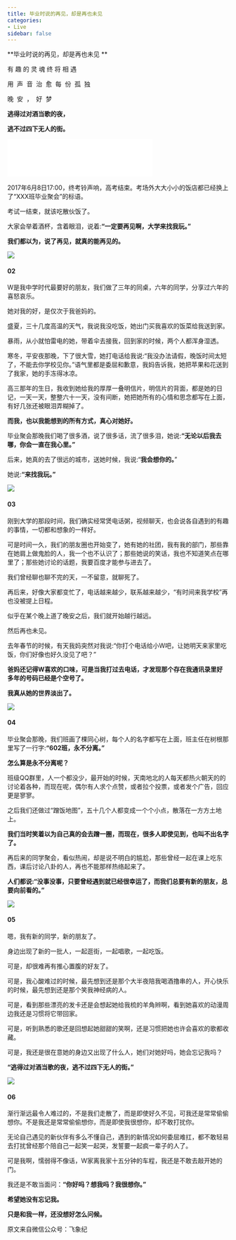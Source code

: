 ```yaml
---
title: 毕业时说的再见，却是再也未见
categories: 
- Live
sidebar: false
---
```

**毕业时说的再见，却是再也未见 **

有 趣 的 灵 魂 终 将 相 遇

用  声  音  治  愈  每  份  孤  独

晚  安  ，  好  梦

**逃得过对酒当歌的夜，**

**逃不过四下无人的街。**

<iframe frameborder="no" border="0" marginwidth="0" marginheight="0" width=330 height=86 src="//music.163.com/outchain/player?type=3&id=907347473&auto=1&height=66"></iframe>

2017年6月8日17:00，终考铃声响，高考结束。考场外大大小小的饭店都已经换上了“XXX班毕业聚会”的标语。

考试一结束，就该吃散伙饭了。

大家会举着酒杯，含着眼泪，说着:**“一定要再见啊，大学来找我玩。”**

**我们都以为，说了再见，就真的能再见的。**<!--more-->

![](/images/1.jpg)

#### **02**

W是我中学时代最要好的朋友，我们做了三年的同桌，六年的同学，分享过六年的喜怒哀乐。

她对我的好，是仅次于我爸妈的。

盛夏，三十几度高温的天气，我说我没吃饭，她出门买我喜欢的饭菜给我送到家。

暴雨，从小就怕雷电的她，带着伞去接我，回到家的时候，两个人都浑身湿透。

寒冬，平安夜那晚，下了很大雪，她打电话给我说:“我没办法请假，晚饭时间太短了，不能去你学校见你。”语气里都是委屈和歉意，我妈告诉我，她把苹果和花送到了我家，她的手冻得冰凉。

高三那年的生日，我收到她给我的厚厚一叠明信片，明信片的背面，都是她的日记，一天一天，整整六十一天，没有间断，她把她所有的心情和思念都写在上面，有好几张还被眼泪弄糊掉了。

**而我，也以我能想到的所有方式，真心对她好。**

毕业聚会那晚我们喝了很多酒，说了很多话，流了很多泪，她说:**“无论以后我去哪，你会一直在我心里。”** 

后来，她真的去了很远的城市，送她时候，我说:“**我会想你的。**”

她说:**“来找我玩。”**

![](/images/2.jpg)

#### **03**

刚到大学的那段时间，我们确实经常煲电话粥，视频聊天，也会说各自遇到的有趣的事情，一切都和想象的一样好。

可是时间一久，我们的朋友圈也开始变了，她有她的社团，我有我的部门，那些靠在她肩上做鬼脸的人，我一个也不认识了；那些她说的笑话，我也不知道笑点在哪里了；那些她讨论的话题，我要百度才能参与进去了。

我们曾经聊也聊不完的天，一不留意，就聊死了。

再后来，好像大家都变忙了，电话越来越少，联系越来越少，“有时间来我学校”再也没被提上日程。

似乎在某个晚上道了晚安之后，我们就开始越行越远。

然后再也未见。

去年春节的时候，有天我妈突然对我说:“你打个电话给小W吧，让她明天来家里吃饭，你们好像也好久没见了吧？”

**爸妈还记得W喜欢的口味，可是当我打过去电话，才发现那个存在我通讯录里好多年的号码已经是个空号了。**

**我真从她的世界淡出了。**

![](/images/3.jpg)

#### **04**

毕业聚会那晚，我们班画了棵同心树，每个人的名字都写在上面，班主任在树根那里写了一行字:**“602班，永不分离。”**

**怎么算是永不分离呢？**

班级QQ群里，人一个都没少，最开始的时候，天南地北的人每天都热火朝天的的讨论着各种，而现在呢，偶尔有人求个点赞，或者拉个投票，或者发个广告，回应更是寥寥。

之后我们还做过“蹭饭地图”，五十几个人都变成一个个小点，散落在一方方土地上。

**我们当时笑着以为自己真的会去蹭一圈，而现在，很多人即使见到，也叫不出名字了。**

再后来的同学聚会，看似热闹，却是说不明白的尴尬，那些曾经一起在课上吃东西，课后讨论八卦的人，再也不能那样热络起来了。

**人们都说:“没事没事，只要曾经遇到就已经很幸运了，而我们总要有新的朋友，总要向前看的。”**

![](/images/4.jpg)

#### **05**

嗯，我有新的同学，新的朋友了。

身边出现了新的一批人，一起逛街，一起唱歌，一起吃饭。

可是，却很难再有推心置腹的好友了。

可是，我心酸难过的时候，最先想到还是那个大半夜陪我喝酒撸串的人，开心快乐的时候，最先想到还是那个笑我神经病的人。

可是，看到那些漂亮的发卡还是会想起她给我梳的羊角辫啊，看到她喜欢的动漫周边我还是习惯将它带回家。

可是，听到熟悉的歌还是回想起她甜甜的笑啊，还是习惯把她也许会喜欢的歌都收藏。

可是，我还是很在意她的身边又出现了什么人，她们对她好吗，她会忘记我吗？

**“逃得过对酒当歌的夜，逃不过四下无人的街。”**

![](/images/5.jpg)

#### **06**

渐行渐远最令人难过的，不是我们走散了，而是即使好久不见，可我还是常常偷偷想你。不是我还是常常偷偷想你，而是即使我很想你，却不敢打扰你。

无论自己遇见的新伙伴有多么不懂自己，遇到的新情况如何委屈难扛，都不敢轻易去打扰曾经那个陪自己一起笑一起哭，发誓要一起疯一辈子的人了。

可是我啊，懦弱得不像话，W家离我家十五分钟的车程，我还是不敢去敲开她的门。

我还是不敢当面问：**“你好吗？想我吗？我很想你。”**

**希望她没有忘记我。**

**只是和我一样，还没想好怎么问候。**

原文来自微信公众号：飞象纪